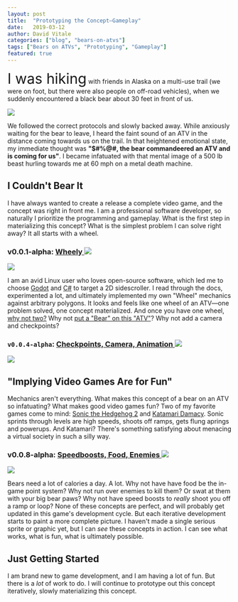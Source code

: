 ```yaml
---
layout: post
title:  "Prototyping the Concept—Gameplay"
date:   2019-03-12
author: David Vitale
categories: ["blog", "bears-on-atvs"]
tags: ["Bears on ATVs", "Prototyping", "Gameplay"]
featured: true
---
```


<p><font size="6">I was hiking</font> with friends in Alaska on a multi-use trail (we were on foot, but there were also people on off-road vehicles), when we suddenly encountered a black bear about 30 feet in front of us.</p>
<img src="/assets/black-bear.jpg">
<br>
<p>We followed the correct protocols and slowly backed away. While anxiously waiting for the bear to leave, I heard the faint sound of an ATV in the distance coming towards us on the trail. In that heightened emotional state, my immediate thought was <b>"$#%@#, the bear commandeered an ATV and is coming for us"</b>. I became infatuated with that mental image of a 500 lb beast hurling towards me at 60 mph on a metal death machine.</p>

<h2>I Couldn't Bear It</h2>

<p>I have always wanted to create a release a complete video game, and the concept was right in front me. I am a professional software developer, so naturally I prioritize the programming and gameplay. What is the first step in materializing this concept? What is the simplest problem I can solve right away? It all starts with a wheel.<br>

<div class="github-link"><h3>v0.0.1-alpha: <b><a href="https://github.com/ludditegames/bears_on_atvs/releases/tag/v0.0.1-alpha">Wheely <img src="/assets/github_64_noborder.png"></a></b></h3></div>

<img src="https://user-images.githubusercontent.com/18691334/39685328-74e52de2-5187-11e8-8a30-ef4bdbaf5f25.gif">
<br>
<p>I am an avid Linux user who loves open-source software, which led me to choose <a href="https://godotengine.org/">Godot</a> and <a href="https://godotengine.org/article/introducing-csharp-godot">C#</a> to target a 2D sidescroller. I read through the docs, experimented a lot, and ultimately implemented my own "Wheel" mechanics against arbitrary polygons. It looks and feels like one wheel of an ATV&mdash;one problem solved, one concept materialized. And once you have one wheel, <a href="https://github.com/ludditegames/bears_on_atvs/releases/tag/v0.0.2-alpha">why not two?</a> Why not <a href="https://github.com/ludditegames/bears_on_atvs/releases/tag/v0.0.3-alpha">put a "Bear" on this "ATV"</a>? Why not add a camera and checkpoints?</p>

<div class="github-link"><h3><code>v0.0.4-alpha</code>: <a href="https://github.com/ludditegames/bears_on_atvs/releases/tag/v0.0.4-alpha"><b>Checkpoints, Camera, Animation </b><img src="/assets/github_64_noborder.png"></a></h3></div>

<img src="https://user-images.githubusercontent.com/18691334/50744016-2277c100-11e4-11e9-98f9-4f7e797ff3e8.gif">
<br>

<h2>"Implying Video Games Are for Fun"</h2>

<p>Mechanics aren't everything. What makes this concept of a bear on an ATV so infatuating? What makes good video games fun? Two of my favorite games come to mind: <a href="https://en.wikipedia.org/wiki/Sonic_the_Hedgehog_2">Sonic the Hedgehog 2</a> and <a href="https://en.wikipedia.org/wiki/Katamari_Damacy">Katamari Damacy</a>. Sonic sprints through levels are high speeds, shoots off ramps, gets flung aprings and powerups. And Katamari? There's something satisfying about menacing a virtual society in such a silly way.</p>

<div class="github-link"><h3>v0.0.8-alpha: <b><a href="https://github.com/ludditegames/bears_on_atvs/releases/tag/v0.0.8-alpha">Speedboosts, Food, Enemies <img src="/assets/github_64_noborder.png"></a></b></h3></div>

<img src="https://user-images.githubusercontent.com/18691334/54767981-4421fb00-4bcc-11e9-867a-dbb5ee87af64.gif">

<p>Bears need a lot of calories a day. A lot. Why not have have food be the in-game point system? Why not run over enemies to kill them? Or swat at them with your big bear paws? Why not have speed boosts to <i>really</i> shoot you off a ramp or loop? None of these concepts are perfect, and will probably get updated in this game's development cycle. But each iterative development starts to paint a more complete picture. I haven't made a single serious sprite or graphic yet, but I can <i>see</i> these concepts in action. I can see what works, what is fun, what is ultimately possible.</p>

<h2>Just Getting Started</h2>

<p>I am brand new to game development, and I am having a lot of fun. But there is a <i>lot</i> of work to do. I will continue to prototype out this concept iteratively, slowly materializing this concept.</p>
